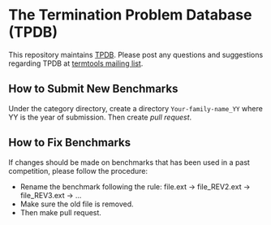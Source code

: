 # The Termination Problem Database (TPDB)

This repository maintains [TPDB](http://termination-portal.org/wiki/TPDB).
Please post any questions and suggestions regarding TPDB at [termtools mailing list](mailto:termtools@lists.rwth-aachen.de).

## How to Submit New Benchmarks

Under the category directory, create a directory `Your-family-name_YY` where YY is the year of submission. Then create *pull request*.

## How to Fix Benchmarks

If changes should be made on benchmarks that has been used in a past competition, please follow the procedure:
- Rename the benchmark following the rule: file.ext -> file_REV2.ext -> file_REV3.ext -> ...
- Make sure the old file is removed.
- Then make pull request.
